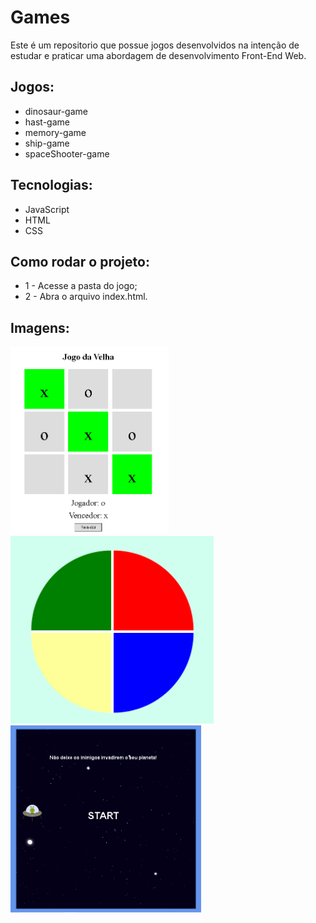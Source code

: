 # Games

Este é um repositorio que possue jogos desenvolvidos na intenção de estudar e praticar uma abordagem de desenvolvimento Front-End Web.

## Jogos:
- dinosaur-game
- hast-game
- memory-game
- ship-game
- spaceShooter-game

## Tecnologias:
- JavaScript
- HTML
- CSS

## Como rodar o projeto:
* 1 - Acesse a pasta do jogo;
* 2 - Abra o arquivo index.html.

## Imagens:
<img src="./uploads/hast-game.png" height="300" alt="Screenshot"/>
<img src="./uploads/memory-game.png" height="300" alt="Screenshot"/>
<img src="./uploads/space-shooter-game.png" height="300" alt="Screenshot"/>
